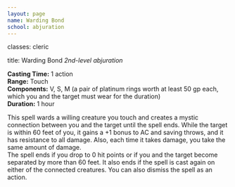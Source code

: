 ```yaml
---
layout: page
name: Warding Bond
school: abjuration
---
```

classes: cleric

title: Warding Bond 
_2nd-level abjuration_ 

**Casting Time:** 1 action    
**Range:** Touch    
**Components:** V, S, M (a pair of platinum rings worth at least 50 gp each, which you and the target must wear for the duration)    
**Duration:** 1 hour 

This spell wards a willing creature you touch and creates a mystic connection between you and the target until the spell ends. While the target is within 60 feet of you, it gains a +1 bonus to AC and saving throws, and it has resistance to all damage. Also, each time it takes damage, you take the same amount of damage.    
The spell ends if you drop to 0 hit points or if you and the target become separated by more than 60 feet. It also ends if the spell is cast again on either of the connected creatures. You can also dismiss the spell as an action. 